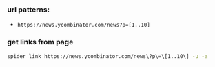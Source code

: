 ### url patterns: 

- `https://news.ycombinator.com/news?p=[1..10]`

### get links from page

```bash
spider link https://news.ycombinator.com/news\?p\=\[1..10\] -u -a
```
